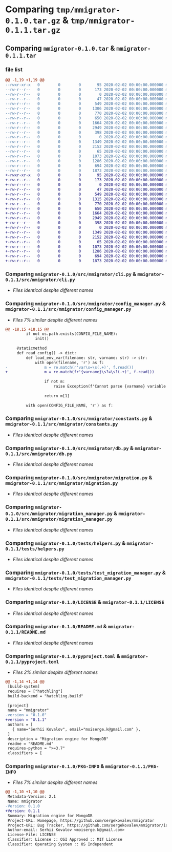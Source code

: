 # Comparing `tmp/mmigrator-0.1.0.tar.gz` & `tmp/mmigrator-0.1.1.tar.gz`

## Comparing `mmigrator-0.1.0.tar` & `mmigrator-0.1.1.tar`

### file list

```diff
@@ -1,19 +1,19 @@
--rwxr-xr-x   0        0        0       95 2020-02-02 00:00:00.000000 mmigrator-0.1.0/package.sh
--rw-r--r--   0        0        0      173 2020-02-02 00:00:00.000000 mmigrator-0.1.0/requirements.txt
--rw-r--r--   0        0        0        0 2020-02-02 00:00:00.000000 mmigrator-0.1.0/src/__init__.py
--rw-r--r--   0        0        0       47 2020-02-02 00:00:00.000000 mmigrator-0.1.0/src/mmigrator/__init__.py
--rw-r--r--   0        0        0      549 2020-02-02 00:00:00.000000 mmigrator-0.1.0/src/mmigrator/cli.py
--rw-r--r--   0        0        0     1306 2020-02-02 00:00:00.000000 mmigrator-0.1.0/src/mmigrator/config_manager.py
--rw-r--r--   0        0        0      770 2020-02-02 00:00:00.000000 mmigrator-0.1.0/src/mmigrator/constants.py
--rw-r--r--   0        0        0      650 2020-02-02 00:00:00.000000 mmigrator-0.1.0/src/mmigrator/db.py
--rw-r--r--   0        0        0     1664 2020-02-02 00:00:00.000000 mmigrator-0.1.0/src/mmigrator/migration.py
--rw-r--r--   0        0        0     2949 2020-02-02 00:00:00.000000 mmigrator-0.1.0/src/mmigrator/migration_manager.py
--rw-r--r--   0        0        0      398 2020-02-02 00:00:00.000000 mmigrator-0.1.0/src/mmigrator/process.py
--rw-r--r--   0        0        0        0 2020-02-02 00:00:00.000000 mmigrator-0.1.0/src/mmigrator/types/__init__.py
--rw-r--r--   0        0        0     1349 2020-02-02 00:00:00.000000 mmigrator-0.1.0/tests/helpers.py
--rw-r--r--   0        0        0     2152 2020-02-02 00:00:00.000000 mmigrator-0.1.0/tests/test_migration_manager.py
--rw-r--r--   0        0        0       65 2020-02-02 00:00:00.000000 mmigrator-0.1.0/.gitignore
--rw-r--r--   0        0        0     1073 2020-02-02 00:00:00.000000 mmigrator-0.1.0/LICENSE
--rw-r--r--   0        0        0     1286 2020-02-02 00:00:00.000000 mmigrator-0.1.0/README.md
--rw-r--r--   0        0        0      694 2020-02-02 00:00:00.000000 mmigrator-0.1.0/pyproject.toml
--rw-r--r--   0        0        0     1873 2020-02-02 00:00:00.000000 mmigrator-0.1.0/PKG-INFO
+-rwxr-xr-x   0        0        0       95 2020-02-02 00:00:00.000000 mmigrator-0.1.1/package.sh
+-rw-r--r--   0        0        0      173 2020-02-02 00:00:00.000000 mmigrator-0.1.1/requirements.txt
+-rw-r--r--   0        0        0        0 2020-02-02 00:00:00.000000 mmigrator-0.1.1/src/__init__.py
+-rw-r--r--   0        0        0       47 2020-02-02 00:00:00.000000 mmigrator-0.1.1/src/mmigrator/__init__.py
+-rw-r--r--   0        0        0      549 2020-02-02 00:00:00.000000 mmigrator-0.1.1/src/mmigrator/cli.py
+-rw-r--r--   0        0        0     1315 2020-02-02 00:00:00.000000 mmigrator-0.1.1/src/mmigrator/config_manager.py
+-rw-r--r--   0        0        0      770 2020-02-02 00:00:00.000000 mmigrator-0.1.1/src/mmigrator/constants.py
+-rw-r--r--   0        0        0      650 2020-02-02 00:00:00.000000 mmigrator-0.1.1/src/mmigrator/db.py
+-rw-r--r--   0        0        0     1664 2020-02-02 00:00:00.000000 mmigrator-0.1.1/src/mmigrator/migration.py
+-rw-r--r--   0        0        0     2949 2020-02-02 00:00:00.000000 mmigrator-0.1.1/src/mmigrator/migration_manager.py
+-rw-r--r--   0        0        0      398 2020-02-02 00:00:00.000000 mmigrator-0.1.1/src/mmigrator/process.py
+-rw-r--r--   0        0        0        0 2020-02-02 00:00:00.000000 mmigrator-0.1.1/src/mmigrator/types/__init__.py
+-rw-r--r--   0        0        0     1349 2020-02-02 00:00:00.000000 mmigrator-0.1.1/tests/helpers.py
+-rw-r--r--   0        0        0     2152 2020-02-02 00:00:00.000000 mmigrator-0.1.1/tests/test_migration_manager.py
+-rw-r--r--   0        0        0       65 2020-02-02 00:00:00.000000 mmigrator-0.1.1/.gitignore
+-rw-r--r--   0        0        0     1073 2020-02-02 00:00:00.000000 mmigrator-0.1.1/LICENSE
+-rw-r--r--   0        0        0     1286 2020-02-02 00:00:00.000000 mmigrator-0.1.1/README.md
+-rw-r--r--   0        0        0      694 2020-02-02 00:00:00.000000 mmigrator-0.1.1/pyproject.toml
+-rw-r--r--   0        0        0     1873 2020-02-02 00:00:00.000000 mmigrator-0.1.1/PKG-INFO
```

### Comparing `mmigrator-0.1.0/src/mmigrator/cli.py` & `mmigrator-0.1.1/src/mmigrator/cli.py`

 * *Files identical despite different names*

### Comparing `mmigrator-0.1.0/src/mmigrator/config_manager.py` & `mmigrator-0.1.1/src/mmigrator/config_manager.py`

 * *Files 7% similar despite different names*

```diff
@@ -18,15 +18,15 @@
         if not os.path.exists(CONFIG_FILE_NAME):
             init()
 
     @staticmethod
     def read_config() -> dict:
         def load_env_var(filename: str, varname: str) -> str:
             with open(filename, 'r') as f:
-                m = re.match(r'var\s=\s(.+)', f.read())
+                m = re.match(fr'{varname}\s?=\s?(.+)', f.read())
 
                 if not m:
                     raise Exception(f'Cannot parse {varname} variable from file {filename}')
 
                 return m[1]
 
         with open(CONFIG_FILE_NAME, 'r') as f:
```

### Comparing `mmigrator-0.1.0/src/mmigrator/constants.py` & `mmigrator-0.1.1/src/mmigrator/constants.py`

 * *Files identical despite different names*

### Comparing `mmigrator-0.1.0/src/mmigrator/db.py` & `mmigrator-0.1.1/src/mmigrator/db.py`

 * *Files identical despite different names*

### Comparing `mmigrator-0.1.0/src/mmigrator/migration.py` & `mmigrator-0.1.1/src/mmigrator/migration.py`

 * *Files identical despite different names*

### Comparing `mmigrator-0.1.0/src/mmigrator/migration_manager.py` & `mmigrator-0.1.1/src/mmigrator/migration_manager.py`

 * *Files identical despite different names*

### Comparing `mmigrator-0.1.0/tests/helpers.py` & `mmigrator-0.1.1/tests/helpers.py`

 * *Files identical despite different names*

### Comparing `mmigrator-0.1.0/tests/test_migration_manager.py` & `mmigrator-0.1.1/tests/test_migration_manager.py`

 * *Files identical despite different names*

### Comparing `mmigrator-0.1.0/LICENSE` & `mmigrator-0.1.1/LICENSE`

 * *Files identical despite different names*

### Comparing `mmigrator-0.1.0/README.md` & `mmigrator-0.1.1/README.md`

 * *Files identical despite different names*

### Comparing `mmigrator-0.1.0/pyproject.toml` & `mmigrator-0.1.1/pyproject.toml`

 * *Files 2% similar despite different names*

```diff
@@ -1,14 +1,14 @@
 [build-system]
 requires = ["hatchling"]
 build-backend = "hatchling.build"
 
 [project]
 name = "mmigrator"
-version = "0.1.0"
+version = "0.1.1"
 authors = [
   { name="Serhii Kovalov", email="moiserge.k@gmail.com" },
 ]
 description = "Migration engine for MongoDB"
 readme = "README.md"
 requires-python = ">=3.7"
 classifiers = [
```

### Comparing `mmigrator-0.1.0/PKG-INFO` & `mmigrator-0.1.1/PKG-INFO`

 * *Files 7% similar despite different names*

```diff
@@ -1,10 +1,10 @@
 Metadata-Version: 2.1
 Name: mmigrator
-Version: 0.1.0
+Version: 0.1.1
 Summary: Migration engine for MongoDB
 Project-URL: Homepage, https://github.com/sergekovalev/mmigrator
 Project-URL: Bug Tracker, https://github.com/sergekovalev/mmigrator/issues
 Author-email: Serhii Kovalov <moiserge.k@gmail.com>
 License-File: LICENSE
 Classifier: License :: OSI Approved :: MIT License
 Classifier: Operating System :: OS Independent
```

